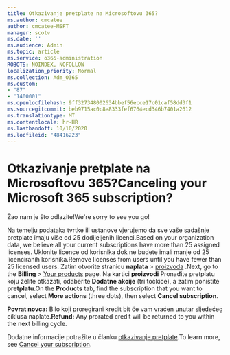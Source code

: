 ```yaml
---
title: Otkazivanje pretplate na Microsoftovu 365?
ms.author: cmcatee
author: cmcatee-MSFT
manager: scotv
ms.date: ''
ms.audience: Admin
ms.topic: article
ms.service: o365-administration
ROBOTS: NOINDEX, NOFOLLOW
localization_priority: Normal
ms.collection: Adm_O365
ms.custom:
- "87"
- "1400001"
ms.openlocfilehash: 9ff327348002634bbef56ecce17c01caf58dd3f1
ms.sourcegitcommit: beb9715ac0c8e8333fef6764ecd346b7401a2612
ms.translationtype: MT
ms.contentlocale: hr-HR
ms.lasthandoff: 10/10/2020
ms.locfileid: "48416223"
---
```

# <a name="canceling-your-microsoft-365-subscription"></a><span data-ttu-id="6ab13-102">Otkazivanje pretplate na Microsoftovu 365?</span><span class="sxs-lookup"><span data-stu-id="6ab13-102">Canceling your Microsoft 365 subscription?</span></span>

<span data-ttu-id="6ab13-103">Žao nam je što odlazite!</span><span class="sxs-lookup"><span data-stu-id="6ab13-103">We're sorry to see you go!</span></span>
  
<span data-ttu-id="6ab13-104">Na temelju podataka tvrtke ili ustanove vjerujemo da sve vaše sadašnje pretplate imaju više od 25 dodijeljenih licenci.</span><span class="sxs-lookup"><span data-stu-id="6ab13-104">Based on your organization data, we believe all your current subscriptions have more than 25 assigned licenses.</span></span> <span data-ttu-id="6ab13-105">Uklonite licence od korisnika dok ne budete imali manje od 25 licenciranih korisnika.</span><span class="sxs-lookup"><span data-stu-id="6ab13-105">Remove licenses from users until you have fewer than 25 licensed users.</span></span> <span data-ttu-id="6ab13-106">Zatim otvorite stranicu **naplata** \> [proizvoda](https://go.microsoft.com/fwlink/p/?linkid=842054) .</span><span class="sxs-lookup"><span data-stu-id="6ab13-106">Next, go to the **Billing** \> [Your products](https://go.microsoft.com/fwlink/p/?linkid=842054) page.</span></span> <span data-ttu-id="6ab13-107">Na kartici **proizvodi** Pronađite pretplatu koju želite otkazati, odaberite **Dodatne akcije** (tri točkice), a zatim poništite **pretplatu**.</span><span class="sxs-lookup"><span data-stu-id="6ab13-107">On the **Products** tab, find the subscription that you want to cancel, select **More actions** (three dots), then select **Cancel subscription**.</span></span>

<span data-ttu-id="6ab13-108">**Povrat novca:** Bilo koji proregirani kredit bit će vam vraćen unutar sljedećeg ciklusa naplate.</span><span class="sxs-lookup"><span data-stu-id="6ab13-108">**Refund:** Any prorated credit will be returned to you within the next billing cycle.</span></span>

<span data-ttu-id="6ab13-109">Dodatne informacije potražite u članku [otkazivanje pretplate](https://docs.microsoft.com/microsoft-365/commerce/subscriptions/cancel-your-subscription).</span><span class="sxs-lookup"><span data-stu-id="6ab13-109">To learn more, see [Cancel your subscription](https://docs.microsoft.com/microsoft-365/commerce/subscriptions/cancel-your-subscription).</span></span>